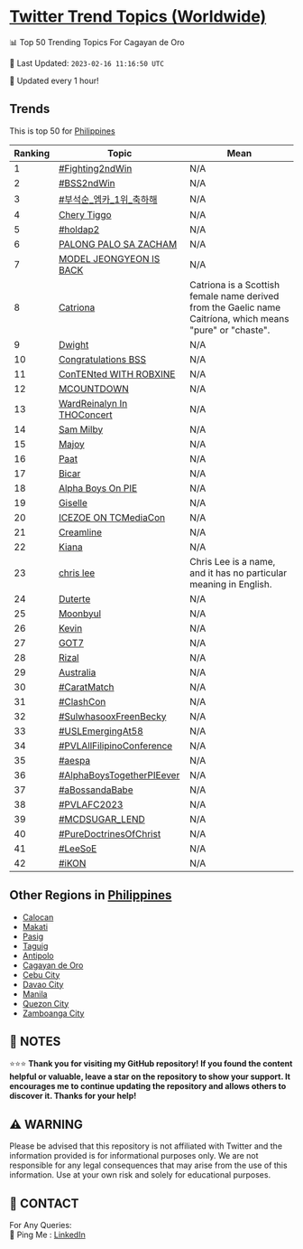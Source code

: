 [Twitter Trend Topics (Worldwide)](https://github.com/ErcinDedeoglu/Twitter-Trend-Topics)
==========


📊 Top 50 Trending Topics For Cagayan de Oro

📆 Last Updated: `2023-02-16 11:16:50 UTC`

🔧 Updated every 1 hour!


## Trends

This is top 50 for [Philippines](</Philippines>)

| Ranking | Topic | Mean |
| ------- | ------------ | ------------ |
| 1 | [#Fighting2ndWin](http://twitter.com/search?q=%23Fighting2ndWin) | N/A |
| 2 | [#BSS2ndWin](http://twitter.com/search?q=%23BSS2ndWin) | N/A |
| 3 | [#부석순_엠카_1위_축하해](http://twitter.com/search?q=%23%eb%b6%80%ec%84%9d%ec%88%9c_%ec%97%a0%ec%b9%b4_1%ec%9c%84_%ec%b6%95%ed%95%98%ed%95%b4) | N/A |
| 4 | [Chery Tiggo](http://twitter.com/search?q=Chery+Tiggo) | N/A |
| 5 | [#holdap2](http://twitter.com/search?q=%23holdap2) | N/A |
| 6 | [PALONG PALO SA ZACHAM](http://twitter.com/search?q=PALONG+PALO+SA+ZACHAM) | N/A |
| 7 | [MODEL JEONGYEON IS BACK](http://twitter.com/search?q=MODEL+JEONGYEON+IS+BACK) | N/A |
| 8 | [Catriona](http://twitter.com/search?q=Catriona) | Catriona is a Scottish female name derived from the Gaelic name Caitríona, which means "pure" or "chaste". |
| 9 | [Dwight](http://twitter.com/search?q=Dwight) | N/A |
| 10 | [Congratulations BSS](http://twitter.com/search?q=Congratulations+BSS) | N/A |
| 11 | [ConTENted WITH ROBXINE](http://twitter.com/search?q=ConTENted+WITH+ROBXINE) | N/A |
| 12 | [MCOUNTDOWN](http://twitter.com/search?q=MCOUNTDOWN) | N/A |
| 13 | [WardReinalyn In THOConcert](http://twitter.com/search?q=WardReinalyn+In+THOConcert) | N/A |
| 14 | [Sam Milby](http://twitter.com/search?q=Sam+Milby) | N/A |
| 15 | [Majoy](http://twitter.com/search?q=Majoy) | N/A |
| 16 | [Paat](http://twitter.com/search?q=Paat) | N/A |
| 17 | [Bicar](http://twitter.com/search?q=Bicar) | N/A |
| 18 | [Alpha Boys On PIE](http://twitter.com/search?q=Alpha+Boys+On+PIE) | N/A |
| 19 | [Giselle](http://twitter.com/search?q=Giselle) | N/A |
| 20 | [ICEZOE ON TCMediaCon](http://twitter.com/search?q=ICEZOE+ON+TCMediaCon) | N/A |
| 21 | [Creamline](http://twitter.com/search?q=Creamline) | N/A |
| 22 | [Kiana](http://twitter.com/search?q=Kiana) | N/A |
| 23 | [chris lee](http://twitter.com/search?q=chris+lee) | Chris Lee is a name, and it has no particular meaning in English. |
| 24 | [Duterte](http://twitter.com/search?q=Duterte) | N/A |
| 25 | [Moonbyul](http://twitter.com/search?q=Moonbyul) | N/A |
| 26 | [Kevin](http://twitter.com/search?q=Kevin) | N/A |
| 27 | [GOT7](http://twitter.com/search?q=GOT7) | N/A |
| 28 | [Rizal](http://twitter.com/search?q=Rizal) | N/A |
| 29 | [Australia](http://twitter.com/search?q=Australia) | N/A |
| 30 | [#CaratMatch](http://twitter.com/search?q=%23CaratMatch) | N/A |
| 31 | [#ClashCon](http://twitter.com/search?q=%23ClashCon) | N/A |
| 32 | [#SulwhasooxFreenBecky](http://twitter.com/search?q=%23SulwhasooxFreenBecky) | N/A |
| 33 | [#USLEmergingAt58](http://twitter.com/search?q=%23USLEmergingAt58) | N/A |
| 34 | [#PVLAllFilipinoConference](http://twitter.com/search?q=%23PVLAllFilipinoConference) | N/A |
| 35 | [#aespa](http://twitter.com/search?q=%23aespa) | N/A |
| 36 | [#AlphaBoysTogetherPIEever](http://twitter.com/search?q=%23AlphaBoysTogetherPIEever) | N/A |
| 37 | [#aBossandaBabe](http://twitter.com/search?q=%23aBossandaBabe) | N/A |
| 38 | [#PVLAFC2023](http://twitter.com/search?q=%23PVLAFC2023) | N/A |
| 39 | [#MCDSUGAR_LEND](http://twitter.com/search?q=%23MCDSUGAR_LEND) | N/A |
| 40 | [#PureDoctrinesOfChrist](http://twitter.com/search?q=%23PureDoctrinesOfChrist) | N/A |
| 41 | [#LeeSoE](http://twitter.com/search?q=%23LeeSoE) | N/A |
| 42 | [#iKON](http://twitter.com/search?q=%23iKON) | N/A |



## Other Regions in [Philippines](</Philippines>)

* [Calocan](</Philippines/Calocan.md>)
* [Makati](</Philippines/Makati.md>)
* [Pasig](</Philippines/Pasig.md>)
* [Taguig](</Philippines/Taguig.md>)
* [Antipolo](</Philippines/Antipolo.md>)
* [Cagayan de Oro](</Philippines/Cagayan de Oro.md>)
* [Cebu City](</Philippines/Cebu City.md>)
* [Davao City](</Philippines/Davao City.md>)
* [Manila](</Philippines/Manila.md>)
* [Quezon City](</Philippines/Quezon City.md>)
* [Zamboanga City](</Philippines/Zamboanga City.md>)



## 📝 NOTES

⭐⭐⭐ **Thank you for visiting my GitHub repository! If you found the content helpful or valuable, leave a star on the repository to show your support. It encourages me to continue updating the repository and allows others to discover it. Thanks for your help!**


## ⚠️ WARNING

Please be advised that this repository is not affiliated with Twitter and the information provided is for informational purposes only. We are not responsible for any legal consequences that may arise from the use of this information. Use at your own risk and solely for educational purposes.


## 📨 CONTACT

 For Any Queries:  
            🏓 Ping Me : [LinkedIn](https://www.linkedin.com/in/ercindedeoglu/)
